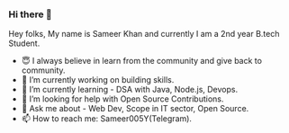 ### Hi there 👋

<!--
**Sameer005Y/Sameer005Y** is a ✨ _special_ ✨ repository because its `README.md` (this file) appears on your GitHub profile.

Here are some ideas to get you started:
-->
Hey folks, My name is Sameer Khan and currently I am a 2nd year B.tech Student.

- 😇 I always believe in learn from the community and give back to community.
- 🔭 I’m currently working on building skills.
- 🌱 I’m currently learning - DSA with Java, Node.js, Devops.
- 🤔 I’m looking for help with Open Source Contributions.
- 💬 Ask me about - Web Dev, Scope in IT sector, Open Source.
- 📫 How to reach me: Sameer005Y(Telegram).
